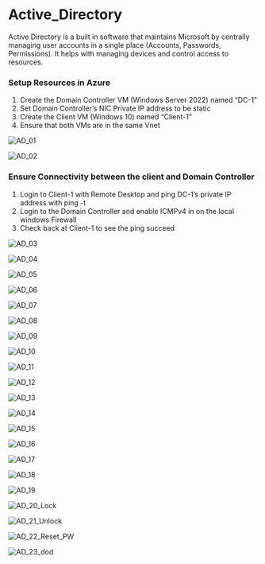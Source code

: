 # Active_Directory
<p>Active Directory is a built in software that maintains Microsoft by centrally managing user accounts in a single place (Accounts, Passwords, Permissions). It helps with managing devices and control access to resources.</p>

<h3>Setup Resources in Azure</h3>
<ol>
  <li>Create the Domain Controller VM (Windows Server 2022) named “DC-1”</li>
  <li>Set Domain Controller’s NIC Private IP address to be static</li>
  <li>Create the Client VM (Windows 10) named “Client-1”</li>
  <li>Ensure that both VMs are in the same Vnet</li>
  
</ol>

![AD_01](https://github.com/Keepcodingjoni619/Active_Directory/assets/82996237/013561bc-c3ae-41d5-a755-e3cf4099bc29)

![AD_02](https://github.com/Keepcodingjoni619/Active_Directory/assets/82996237/f9b55c49-e85f-4b7f-b60c-340e046eb27d)

<h3>Ensure Connectivity between the client and Domain Controller</h3>
<ol>
 <li>Login to Client-1 with Remote Desktop and ping DC-1’s private IP address with ping -t </li>
 <li>Login to the Domain Controller and enable ICMPv4 in on the local windows Firewall</li>
 <li>Check back at Client-1 to see the ping succeed</li>
</ol>

![AD_03](https://github.com/Keepcodingjoni619/Active_Directory/assets/82996237/180802a4-1ad9-4aff-9b71-90ab991c9fc5)

![AD_04](https://github.com/Keepcodingjoni619/Active_Directory/assets/82996237/6bbdc6ef-2e67-41c6-ab64-3a1fae82b667)

![AD_05](https://github.com/Keepcodingjoni619/Active_Directory/assets/82996237/aeedd7c1-779e-4e98-ab06-ce81b7d1ace6)

![AD_06](https://github.com/Keepcodingjoni619/Active_Directory/assets/82996237/9cb6a437-9f34-4ae5-b789-4ca316595e0e)

![AD_07](https://github.com/Keepcodingjoni619/Active_Directory/assets/82996237/7539d0e7-ad1a-4512-829c-e076f34917fa)

![AD_08](https://github.com/Keepcodingjoni619/Active_Directory/assets/82996237/1c29a7c6-5979-4f52-9e37-53d8ed0951df)

![AD_09](https://github.com/Keepcodingjoni619/Active_Directory/assets/82996237/52a8ee26-842b-4c37-b75e-0fa7114b027c)

![AD_10](https://github.com/Keepcodingjoni619/Active_Directory/assets/82996237/f9cc96e0-0d3d-46f5-ad3a-2fe454f32f0b)

![AD_11](https://github.com/Keepcodingjoni619/Active_Directory/assets/82996237/0636c717-8dcc-44eb-adef-4d9aa6327ec3)

![AD_12](https://github.com/Keepcodingjoni619/Active_Directory/assets/82996237/2f64bb6c-477a-49ec-9e23-acba037784af)

![AD_13](https://github.com/Keepcodingjoni619/Active_Directory/assets/82996237/f62cad68-8b9a-4b84-af08-bf260fea9467)

![AD_14](https://github.com/Keepcodingjoni619/Active_Directory/assets/82996237/244053d4-6e16-4af3-92b5-b19bedb8be17)

![AD_15](https://github.com/Keepcodingjoni619/Active_Directory/assets/82996237/c4c512c5-5064-4dc5-91c5-fd5a561e69e1)

![AD_16](https://github.com/Keepcodingjoni619/Active_Directory/assets/82996237/a57ac9cf-524a-4099-a024-e6aa2a9dd847)

![AD_17](https://github.com/Keepcodingjoni619/Active_Directory/assets/82996237/e420fb40-2aa3-4037-8cf2-7d5e8ff093e7)

![AD_18](https://github.com/Keepcodingjoni619/Active_Directory/assets/82996237/f401c24c-8d4f-4d62-ab3e-9ce67787cf23)

![AD_19](https://github.com/Keepcodingjoni619/Active_Directory/assets/82996237/ed8d0086-59cc-45ee-8bb6-24c2fb729592)

![AD_20_Lock](https://github.com/Keepcodingjoni619/Active_Directory/assets/82996237/ae39eae6-6bb5-48bc-a942-8b0a38b3a089)

![AD_21_Unlock](https://github.com/Keepcodingjoni619/Active_Directory/assets/82996237/b703cc79-1740-4cd6-a6a9-12d51499d59d)

![AD_22_Reset_PW](https://github.com/Keepcodingjoni619/Active_Directory/assets/82996237/69da2fcc-478d-4619-9ee5-e6e7eee6319a)

![AD_23_dod](https://github.com/Keepcodingjoni619/Active_Directory/assets/82996237/627a6adc-bf01-4a37-9f4d-f35e0b8431bc)
